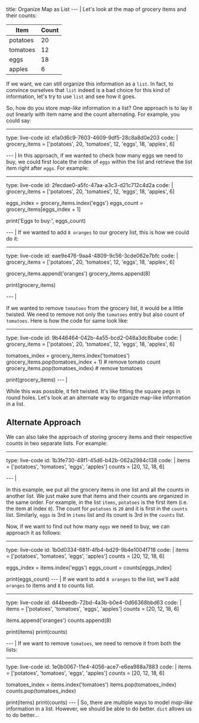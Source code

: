 title: Organize Map as List
--- |
  Let's look at the map of grocery items and their counts:

  | Item | Count |
  | - | - |
  | potatoes | 20 |
  | tomatoes | 12 |
  | eggs | 18 |
  | apples | 6 |

  If we want, we can still organize this information as a `list`. In fact, to convince ourselves that `list` indeed is a bad choice for this kind of information, let's try to use `list` and see how it goes.

  So, how do you store _map-like_ information in a list? One approach is to lay it out linearly with item name and the count alternating. For example, you could say:

---
type: live-code
id: e1a0d6c9-7603-4609-9df5-28c8a8d0e203
code: |
  grocery_items = ['potatoes', 20, 'tomatoes', 12, 'eggs', 18, 'apples', 6]

--- |
  In this approach, if we wanted to check how many eggs we need to buy, we could first locate the index of `eggs` within the list and retrieve the list item right after `eggs`. For example:

---
type: live-code
id: 2fecdae0-a5fc-47aa-a3c3-d21c712c4d2a
code: |
  grocery_items = ['potatoes', 20, 'tomatoes', 12, 'eggs', 18, 'apples', 6]

  eggs_index = grocery_items.index('eggs')
  eggs_count = grocery_items[eggs_index + 1]

  print('Eggs to buy:', eggs_count)

--- |
  If we wanted to add `8 oranges` to our grocery list, this is how we could do it:

---
type: live-code
id: eae9e476-9aa4-4809-9c56-3cde062e7bfc
code: |
  grocery_items = ['potatoes', 20, 'tomatoes', 12, 'eggs', 18, 'apples', 6]

  grocery_items.append('oranges')
  grocery_items.append(8)

  print(grocery_items)

--- |

  If we wanted to remove `tomatoes` from the grocery list, it would be a little twisted. We need to remove not only the `tomatoes` entry but also count of `tomatoes`. Here is how the code for same look like:

---
type: live-code
id: 9b446464-042b-4a55-bcd2-048a3dc8babe
code: |
  grocery_items = ['potatoes', 20, 'tomatoes', 12, 'eggs', 18, 'apples', 6]

  tomatoes_index = grocery_items.index('tomatoes')
  grocery_items.pop(tomatoes_index + 1)   # remove tomato count
  grocery_items.pop(tomatoes_index)       # remove tomatoes

  print(grocery_items)
--- |

  While this was possible, it felt twisted. It's like fitting the square pegs in round holes. Let's look at an alternate way to organize map-like information in a list.

  ## Alternate Approach
  We can also take the approach of storing grocery items and their respective counts in two separate lists. For example:

---
type: live-code
id: 1b3fe730-48f1-45d6-b42b-062a2984c138
code: |
  items = ['potatoes', 'tomatoes', 'eggs', 'apples']
  counts = [20, 12, 18, 6]

--- |

  In this example, we put all the grocery items in one list and all the counts in another list. We just make sure that items and their counts are organized in the same order. For example, in the list `items`, `potatoes` is the first item (i.e. the item at index `0`). The count for `potatoes` is `20` and it is first in the `counts` list. Similarly, `eggs` is 3rd in `items` list and its count is 3rd in the `counts` list.

  Now, if we want to find out how many `eggs` we need to buy, we can approach it as follows:

---
type: live-code
id: 1b0d0334-681f-4fb4-bd29-9b4e1004f718
code: |
  items = ['potatoes', 'tomatoes', 'eggs', 'apples']
  counts = [20, 12, 18, 6]

  eggs_index = items.index('eggs')
  eggs_count = counts[eggs_index]

  print(eggs_count)
--- |
  If we want to add `8 oranges` to the list, we'll add `oranges` to items and `8` to counts list.

---
type: live-code
id: d44beedb-72bd-4a3b-b0e4-0d66368bbd63
code: |
  items = ['potatoes', 'tomatoes', 'eggs', 'apples']
  counts = [20, 12, 18, 6]

  items.append('oranges')
  counts.append(8)

  print(items)
  print(counts)

--- |
  If we want to remove `tomatoes`, we need to remove it from both the lists:

---
type: live-code
id: 1e0b0067-11e4-4056-ace7-e6ea988a7883
code: |
  items = ['potatoes', 'tomatoes', 'eggs', 'apples']
  counts = [20, 12, 18, 6]

  tomatoes_index = items.index('tomatoes')
  items.pop(tomatoes_index)
  counts.pop(tomatoes_index)

  print(items)
  print(counts)
--- |
  So, there are multiple ways to model _map-like_ information in a list. However, we should be able to do better. `dict` allows us to do better...
